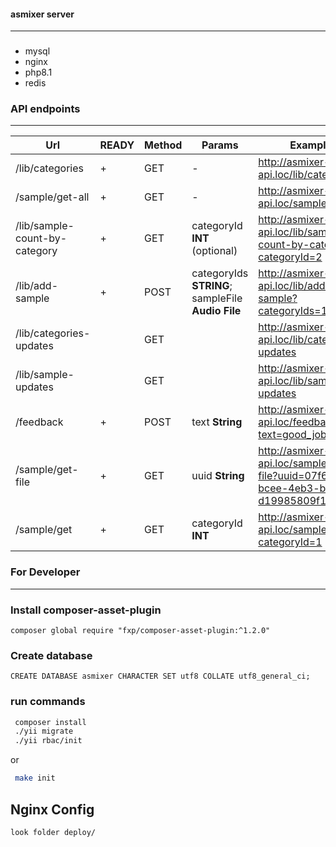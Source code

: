 #### asmixer server
---------

###    

- mysql
- nginx
- php8.1
- redis

### API endpoints
---------

| Url                           | READY | Method | Params                                            | Example                                                                          |
|-------------------------------|-------|--------|---------------------------------------------------|----------------------------------------------------------------------------------|
| /lib/categories               | +     | GET    | -                                                 | http://asmixer-api.loc/lib/categories                                            |
| /sample/get-all               | +     | GET    | -                                                 | http://asmixer-api.loc/sample/get-all                                            |
| /lib/sample-count-by-category | +     | GET    | categoryId **INT** (optional)                     | http://asmixer-api.loc/lib/sample-count-by-category?categoryId=2                 |
| /lib/add-sample               | +     | POST   | categoryIds **STRING**; sampleFile **Audio File** | http://asmixer-api.loc/lib/add-sample?categoryIds=1,3,25                         |
| /lib/categories-updates       |       | GET    |                                                   | http://asmixer-api.loc/lib/categories-updates                                    |
| /lib/sample-updates           |       | GET    |                                                   | http://asmixer-api.loc/lib/sample-updates                                        |
| /feedback                     | +     | POST   | text **String**                                   | http://asmixer-api.loc/feedback?text=good_job                                    |
| /sample/get-file              | +     | GET    | uuid **String**                                   | http://asmixer-api.loc/sample/get-file?uuid=07f64ad5-bcee-4eb3-b9a5-d19985809f11 |
| /sample/get                   | +     | GET    | categoryId **INT**                                | http://asmixer-api.loc/sample/get?categoryId=1                                   |

### For Developer
---------

### Install composer-asset-plugin

~~~
composer global require "fxp/composer-asset-plugin:^1.2.0"
~~~

### Create database

`CREATE DATABASE asmixer CHARACTER SET utf8 COLLATE utf8_general_ci;`

### run commands

```sh
 composer install
 ./yii migrate
 ./yii rbac/init
```

or
```sh
 make init
```

## Nginx Config

``look folder deploy/``
